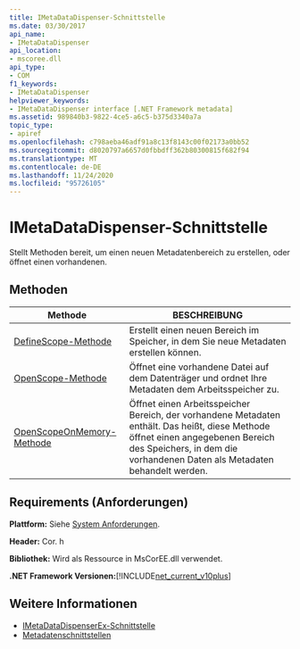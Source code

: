```yaml
---
title: IMetaDataDispenser-Schnittstelle
ms.date: 03/30/2017
api_name:
- IMetaDataDispenser
api_location:
- mscoree.dll
api_type:
- COM
f1_keywords:
- IMetaDataDispenser
helpviewer_keywords:
- IMetaDataDispenser interface [.NET Framework metadata]
ms.assetid: 989840b3-9822-4ce5-a6c5-b375d3340a7a
topic_type:
- apiref
ms.openlocfilehash: c798aeba46adf91a8c13f8143c00f02173a0bb52
ms.sourcegitcommit: d8020797a6657d0fbbdff362b80300815f682f94
ms.translationtype: MT
ms.contentlocale: de-DE
ms.lasthandoff: 11/24/2020
ms.locfileid: "95726105"
---
```

# <a name="imetadatadispenser-interface"></a>IMetaDataDispenser-Schnittstelle

Stellt Methoden bereit, um einen neuen Metadatenbereich zu erstellen, oder öffnet einen vorhandenen.  
  
## <a name="methods"></a>Methoden  
  
|Methode|BESCHREIBUNG|  
|------------|-----------------|  
|[DefineScope-Methode](imetadatadispenser-definescope-method.md)|Erstellt einen neuen Bereich im Speicher, in dem Sie neue Metadaten erstellen können.|  
|[OpenScope-Methode](imetadatadispenser-openscope-method.md)|Öffnet eine vorhandene Datei auf dem Datenträger und ordnet Ihre Metadaten dem Arbeitsspeicher zu.|  
|[OpenScopeOnMemory-Methode](imetadatadispenser-openscopeonmemory-method.md)|Öffnet einen Arbeitsspeicher Bereich, der vorhandene Metadaten enthält. Das heißt, diese Methode öffnet einen angegebenen Bereich des Speichers, in dem die vorhandenen Daten als Metadaten behandelt werden.|  
  
## <a name="requirements"></a>Requirements (Anforderungen)  

 **Plattform:** Siehe [System Anforderungen](../../get-started/system-requirements.md).  
  
 **Header:** Cor. h  
  
 **Bibliothek:** Wird als Ressource in MsCorEE.dll verwendet.  
  
 **.NET Framework Versionen:**[!INCLUDE[net_current_v10plus](../../../../includes/net-current-v10plus-md.md)]  
  
## <a name="see-also"></a>Weitere Informationen

- [IMetaDataDispenserEx-Schnittstelle](imetadatadispenserex-interface.md)
- [Metadatenschnittstellen](metadata-interfaces.md)
